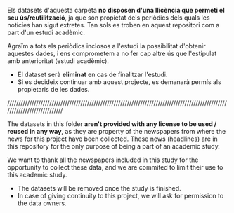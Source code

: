 Els datasets d'aquesta carpeta **no disposen d'una llicència que permeti el seu ús/reutilització**, ja que són propietat dels periòdics dels quals les notícies han sigut extretes.
Tan sols es troben en aquest repositori com a part d'un estudi acadèmic.

Agraïm a tots els periòdics inclosos a l'estudi la possibilitat d'obtenir aquestes dades, i ens comprometem a no fer cap altre ús que l'estipulat amb anterioritat (estudi acadèmic). 

- El dataset serà **eliminat** en cas de finalitzar l'estudi.
- Si es decideix continuar amb aquest projecte, es demanarà permís als propietaris de les dades.

////////////////////////////////////////////////////////////////////////////////////////////////////////////////////////////

The datasets in this folder **aren't provided with any license to be used / reused in any way**, as they are property of the newspapers from where the news for this project have been collected.
These news (headlines) are in this repository for the only purpose of being a part of an academic study.

We want to thank all the newspapers included in this study for the opportunity to collect these data, and we are commited to limit their use to this academic study.

- The datasets will be removed once the study is finished.
- In case of giving continuity to this project, we will ask for permission to the data owners.
